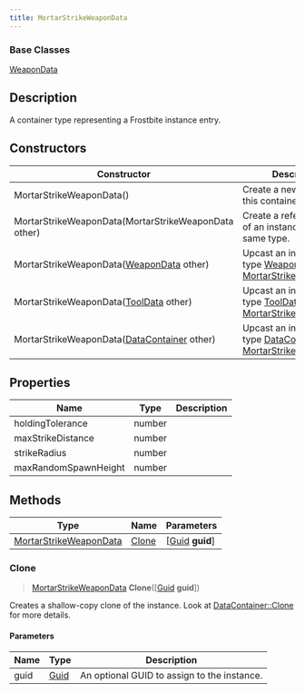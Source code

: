 ```yaml
---
title: MortarStrikeWeaponData
---
```

### Base Classes

[WeaponData](WeaponData)

## Description

A container type representing a Frostbite instance entry.

## Constructors

| Constructor                                                                       | Description                                                                                                                         |
| --------------------------------------------------------------------------------- | ----------------------------------------------------------------------------------------------------------------------------------- |
| MortarStrikeWeaponData()                                                          | Create a new instance of this container type.                                                                                       |
| MortarStrikeWeaponData(MortarStrikeWeaponData other)                              | Create a reference copy of an instance of the same type.                                                                            |
| MortarStrikeWeaponData([WeaponData](WeaponData) other)                            | Upcast an instance of type [WeaponData](WeaponData) to [MortarStrikeWeaponData](MortarStrikeWeaponData).                            |
| MortarStrikeWeaponData([ToolData](ToolData) other)                                | Upcast an instance of type [ToolData](ToolData) to [MortarStrikeWeaponData](MortarStrikeWeaponData).                                |
| MortarStrikeWeaponData([DataContainer](/vext/ref/shared/class/datacontainer) other) | Upcast an instance of type [DataContainer](/vext/ref/shared/class/datacontainer) to [MortarStrikeWeaponData](MortarStrikeWeaponData). |

## Properties

| Name                 | Type   | Description |
| -------------------- | ------ | ----------- |
| holdingTolerance     | number |             |
| maxStrikeDistance    | number |             |
| strikeRadius         | number |             |
| maxRandomSpawnHeight | number |             |

## Methods

| Type                                             | Name            | Parameters                                     |
| ------------------------------------------------ | --------------- | ---------------------------------------------- |
| [MortarStrikeWeaponData](MortarStrikeWeaponData) | [Clone](#clone) | \[[Guid](/vext/ref/shared/class/guid) **guid**\] |

### Clone

> [MortarStrikeWeaponData](MortarStrikeWeaponData) **Clone**(\[[Guid](/vext/ref/shared/class/guid) **guid**\])

Creates a shallow-copy clone of the instance. Look at [DataContainer::Clone](/vext/ref/shared/class/datacontainer#clone) for more details.

#### Parameters

| Name | Type         | Description                                 |
| ---- | ------------ | ------------------------------------------- |
| guid | [Guid](Guid) | An optional GUID to assign to the instance. |
